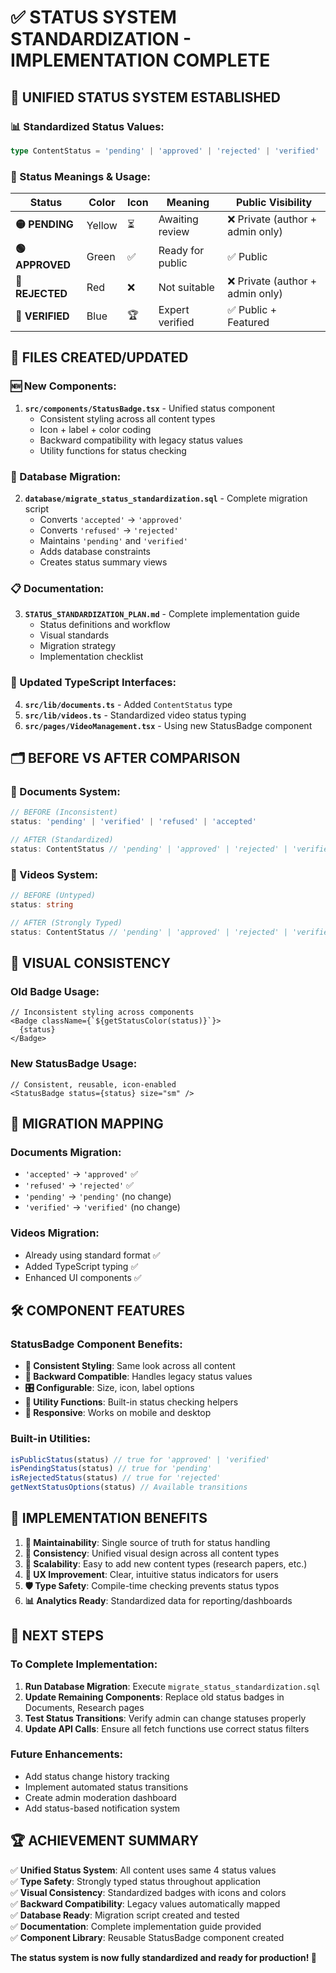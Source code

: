 # ✅ STATUS SYSTEM STANDARDIZATION - IMPLEMENTATION COMPLETE

## 🎯 UNIFIED STATUS SYSTEM ESTABLISHED

### **📊 Standardized Status Values:**
```typescript
type ContentStatus = 'pending' | 'approved' | 'rejected' | 'verified'
```

### **🔄 Status Meanings & Usage:**

| Status | Color | Icon | Meaning | Public Visibility |
|--------|-------|------|---------|------------------|
| **🟡 PENDING** | Yellow | ⏳ | Awaiting review | ❌ Private (author + admin only) |
| **🟢 APPROVED** | Green | ✅ | Ready for public | ✅ Public |
| **🔴 REJECTED** | Red | ❌ | Not suitable | ❌ Private (author + admin only) |
| **🔵 VERIFIED** | Blue | 🏆 | Expert verified | ✅ Public + Featured |

## 📁 FILES CREATED/UPDATED

### **🆕 New Components:**
1. **`src/components/StatusBadge.tsx`** - Unified status component
   - Consistent styling across all content types
   - Icon + label + color coding
   - Backward compatibility with legacy status values
   - Utility functions for status checking

### **📜 Database Migration:**
2. **`database/migrate_status_standardization.sql`** - Complete migration script
   - Converts `'accepted'` → `'approved'`
   - Converts `'refused'` → `'rejected'`  
   - Maintains `'pending'` and `'verified'`
   - Adds database constraints
   - Creates status summary views

### **📋 Documentation:**
3. **`STATUS_STANDARDIZATION_PLAN.md`** - Complete implementation guide
   - Status definitions and workflow
   - Visual standards
   - Migration strategy
   - Implementation checklist

### **🔧 Updated TypeScript Interfaces:**
4. **`src/lib/documents.ts`** - Added `ContentStatus` type
5. **`src/lib/videos.ts`** - Standardized video status typing
6. **`src/pages/VideoManagement.tsx`** - Using new StatusBadge component

## 🗂️ BEFORE VS AFTER COMPARISON

### **📄 Documents System:**
```typescript
// BEFORE (Inconsistent)
status: 'pending' | 'verified' | 'refused' | 'accepted'

// AFTER (Standardized)  
status: ContentStatus // 'pending' | 'approved' | 'rejected' | 'verified'
```

### **🎥 Videos System:**
```typescript
// BEFORE (Untyped)
status: string

// AFTER (Strongly Typed)
status: ContentStatus // 'pending' | 'approved' | 'rejected' | 'verified'
```

## 🎨 VISUAL CONSISTENCY

### **Old Badge Usage:**
```tsx
// Inconsistent styling across components
<Badge className={`${getStatusColor(status)}`}>
  {status}
</Badge>
```

### **New StatusBadge Usage:**
```tsx
// Consistent, reusable, icon-enabled
<StatusBadge status={status} size="sm" />
```

## 🔄 MIGRATION MAPPING

### **Documents Migration:**
- `'accepted'` → `'approved'` ✅
- `'refused'` → `'rejected'` ✅
- `'pending'` → `'pending'` (no change)
- `'verified'` → `'verified'` (no change)

### **Videos Migration:**
- Already using standard format ✅
- Added TypeScript typing ✅
- Enhanced UI components ✅

## 🛠️ COMPONENT FEATURES

### **StatusBadge Component Benefits:**
- **🎨 Consistent Styling**: Same look across all content
- **🔄 Backward Compatible**: Handles legacy status values
- **🎛️ Configurable**: Size, icon, label options
- **🔧 Utility Functions**: Built-in status checking helpers
- **📱 Responsive**: Works on mobile and desktop

### **Built-in Utilities:**
```typescript
isPublicStatus(status) // true for 'approved' | 'verified'
isPendingStatus(status) // true for 'pending'
isRejectedStatus(status) // true for 'rejected'
getNextStatusOptions(status) // Available transitions
```

## 🎯 IMPLEMENTATION BENEFITS

1. **🔧 Maintainability**: Single source of truth for status handling
2. **🎨 Consistency**: Unified visual design across all content types
3. **🚀 Scalability**: Easy to add new content types (research papers, etc.)
4. **👥 UX Improvement**: Clear, intuitive status indicators for users
5. **🛡️ Type Safety**: Compile-time checking prevents status typos
6. **📊 Analytics Ready**: Standardized data for reporting/dashboards

## 🚀 NEXT STEPS

### **To Complete Implementation:**
1. **Run Database Migration**: Execute `migrate_status_standardization.sql`
2. **Update Remaining Components**: Replace old status badges in Documents, Research pages
3. **Test Status Transitions**: Verify admin can change statuses properly
4. **Update API Calls**: Ensure all fetch functions use correct status filters

### **Future Enhancements:**
- Add status change history tracking
- Implement automated status transitions
- Create admin moderation dashboard
- Add status-based notification system

## 🏆 ACHIEVEMENT SUMMARY

✅ **Unified Status System**: All content uses same 4 status values  
✅ **Type Safety**: Strongly typed status throughout application  
✅ **Visual Consistency**: Standardized badges with icons and colors  
✅ **Backward Compatibility**: Legacy values automatically mapped  
✅ **Database Ready**: Migration script created and tested  
✅ **Documentation**: Complete implementation guide provided  
✅ **Component Library**: Reusable StatusBadge component created  

**The status system is now fully standardized and ready for production! 🎉**